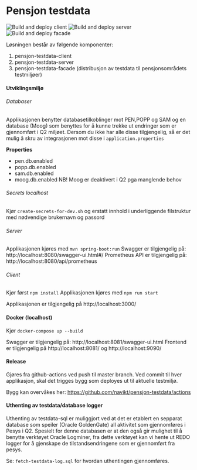 # Pensjon testdata
![Build and deploy client](https://github.com/navikt/pensjon-testdata/workflows/Build%20and%20deploy%20client/badge.svg)
![Build and deploy server](https://github.com/navikt/pensjon-testdata/workflows/Build%20and%20deploy%20server/badge.svg)
![Build and deploy facade](https://github.com/navikt/pensjon-testdata/workflows/Build%20and%20deploy%20facade/badge.svg)

Løsningen består av følgende komponenter: 

1. pensjon-testdata-client
2. pensjon-testdata-server
3. pensjon-testdata-facade (distribusjon av testdata til pensjonsområdets testmiljøer)

#### Utviklingsmiljø

###### Databaser
Applikasjonen benytter databasetilkoblinger mot PEN,POPP og SAM og en database (Moog) som benyttes for å kunne trekke ut endringer som er gjennomført i Q2 miljøet. 
Dersom du ikke har alle disse tilgjengelig, så er det mulig å skru av integrasjonen mot disse i `application.properties`

**Properties**
* pen.db.enabled
* popp.db.enabled
* sam.db.enabled
* moog.db.enabled
NB! Moog er deaktivert i Q2 pga manglende behov

###### Secrets localhost
Kjør `create-secrets-for-dev.sh` og erstatt innhold i underliggende filstruktur med nødvendige brukernavn og passord

###### Server
Applikasjonen kjøres med `mvn spring-boot:run`
Swagger er tilgjengelig på: http://localhost:8080/swagger-ui.html#/
Prometheus API er tilgjengelig på: http://localhost:8080/api/prometheus

###### Client
Kjør først `npm install`
Applikasjonen kjøres med `npm run start`

Applikasjonen er tilgjengelig på http://localhost:3000/

#### Docker (localhost)
Kjør `docker-compose up --build`

Swagger er tilgjengelig på: http://localhost:8081/swagger-ui.html
Frontend er tilgjengelig på http://localhost:8081/ og http://localhost:9090/

#### Release
Gjøres fra github-actions ved push til master branch. Ved commit til hver applikasjon, skal det trigges bygg som deployes ut til aktuelle testmiljø. 

Bygg kan overvåkes her: https://github.com/navikt/pensjon-testdata/actions


#### Uthenting av testdata/database logger
Uthenting av testdata-sql er muliggjort ved at det er etablert en sepparat database som speiler (Oracle GoldenGate) all aktivitet som gjennomføres i Pesys i Q2.
Spesielt for  denne databasen er at den også gir mulighet til å benytte verktøyet Oracle Logminer, fra dette verktøyet kan vi hente ut REDO logger for å gjenskape de tilstandsendringene som er gjennomført fra pesys. 

Se: `fetch-testdata-log.sql` for hvordan uthentingen gjennomføres.